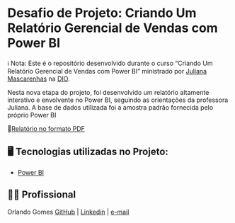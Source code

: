 # Desafio de Projeto: Criando Um Relatório Gerencial de Vendas com Power BI

ℹ️ Nota: Este é o repositório desenvolvido durante o curso “Criando Um Relatório Gerencial de Vendas com Power BI” ministrado por [Juliana Mascarenhas](https://www.linkedin.com/in/juliana-mascarenhas-ds/) na [DIO](https://web.dio.me).

Nesta nova etapa do projeto, foi desenvolvido um relatório altamente interativo e envolvente no Power BI, seguindo as orientações da professora Juliana. A base de dados utilizada foi a amostra padrão fornecida pelo próprio Power BI

📒[Relatório no formato PDF](https://github.com/orlandoabreugomes/Relatorio-gerencial-vendas-powerbi/blob/main/outcome/Relat%C3%B3rio%20de%20Vendas%2016%2009%202024.pdf)

## 🖥️ Tecnologias utilizadas no Projeto:

* [Power BI](https://www.microsoft.com/pt-br/power-platform/products/power-bi)


## 🙍🏽 Profissional
Orlando Gomes
[GitHub](https://github.com/orlandoabreugomes) | [Linkedin](https://www.linkedin.com/in/orlandoabreugomes/) | [e-mail](mailto:gomes.oa@gmail.com)
